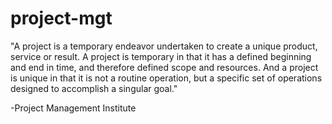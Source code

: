 # project-mgt

"A project is a temporary endeavor undertaken to create a unique product, service or result. A project is temporary in that it has a defined beginning and end in time, and therefore defined scope and resources. And a project is unique in that it is not a routine operation, but a specific set of operations designed to accomplish a singular goal."

-Project Management Institute 
